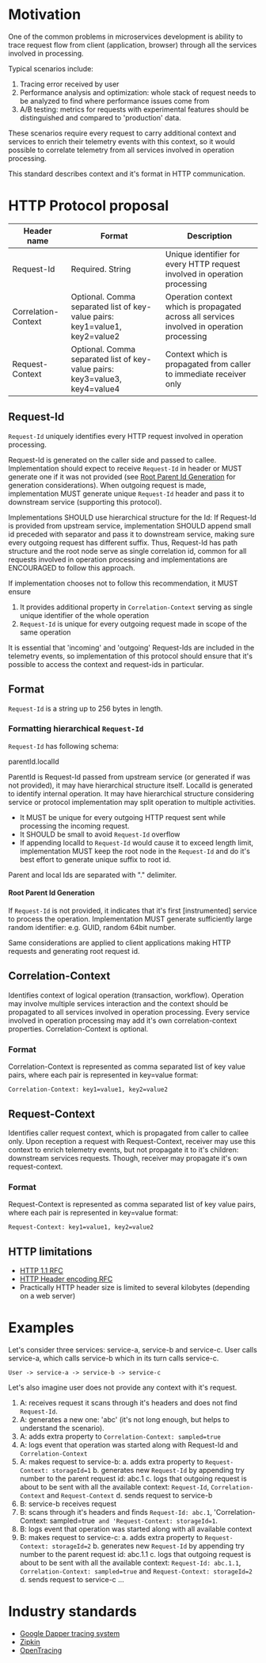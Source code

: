 # Motivation
One of the common problems in microservices development is ability to trace request flow from client (application, browser) through all the services involved in processing.

Typical scenarios include:

1. Tracing error received by user
2. Performance analysis and optimization: whole stack of request needs to be analyzed to find where performance issues come from
3. A/B testing: metrics for requests with experimental features should be distinguished and compared to 'production' data.

These scenarios require every request to carry additional context and services to enrich their telemetry events with this context, so it would possible to correlate telemetry from all services involved in operation processing.

This standard describes context and it's format in HTTP communication.

# HTTP Protocol proposal
| Header name           |  Format    | Description |
| ----------------------| ---------- | ---------- |
| Request-Id            | Required. String | Unique identifier for every HTTP request involved in operation processing |
| Correlation-Context   | Optional. Comma separated list of key-value pairs: key1=value1, key2=value2 | Operation context which is propagated across all services involved in operation processing |
| Request-Context       | Optional. Comma separated list of key-value pairs: key3=value3, key4=value4 | Context which is propagated from caller to immediate receiver only | 

## Request-Id
`Request-Id` uniquely identifies every HTTP request involved in operation processing. 

Request-Id is generated on the caller side and passed to callee. Implementation should expect to receive `Request-Id` in header or MUST generate one if it was not provided (see [Root Parent Id Generation](#root-parent-id-generation) for generation considerations).
When outgoing request is made, implementation MUST generate unique `Request-Id` header and pass it to downstream service (supporting this protocol). 

Implementations SHOULD use hierarchical structure for the Id:
If Request-Id is provided from upstream service, implementation SHOULD append small id preceded with separator and pass it to downstream service, making sure every outgoing request has different suffix.
Thus, Request-Id has path structure and the root node serve as single correlation id, common for all requests involved in operation processing and implementations are ENCOURAGED to follow this approach. 

If implementation chooses not to follow this recommendation, it MUST ensure
1. It provides additional property in `Correlation-Context` serving as single unique identifier of the whole operation
2. `Request-Id` is unique for every outgoing request made in scope of the same operation

It is essential that 'incoming' and 'outgoing' Request-Ids are included in the telemetry events, so implementation of this protocol should ensure that it's possible to access the context and request-ids in particular.

## Format
`Request-Id` is a string up to 256 bytes in length.

### Formatting hierarchical `Request-Id`
`Request-Id` has following schema:

parentId.localId

ParentId is Request-Id passed from upstream service (or generated if was not provided), it may have hierarchical structure itself.
LocalId is generated to identify internal operation. It may have hierarchical structure considering service or protocol implementation may split operation to multiple activities.
- It MUST be unique for every outgoing HTTP request sent while processing the incoming request. 
- It SHOULD be small to avoid `Request-Id` overflow
- If appending localId to `Request-Id` would cause it to exceed length limit, implementation MUST keep the root node in the `Request-Id` and do it's best effort to generate unique suffix to root id.

Parent and local Ids are separated with "." delimiter.

#### Root Parent Id Generation
If `Request-Id` is not provided, it indicates that it's first [instrumented] service to process the operation.
Implementation MUST generate sufficiently large random identifier: e.g. GUID, random 64bit number.

Same considerations are applied to client applications making HTTP requests and generating root request id.

## Correlation-Context
Identifies context of logical operation (transaction, workflow). Operation may involve multiple services interaction and the context should be propagated to all services involved in operation processing.
Every service involved in operation processing may add it's own correlation-context properties.
Correlation-Context is optional.

### Format
Correlation-Context is represented as comma separated list of key value pairs, where each pair is represented in key=value format:

`Correlation-Context: key1=value1, key2=value2`

## Request-Context
Identifies caller request context, which is propagated from caller to callee only. Upon reception a request with Request-Context, receiver may use this context to enrich telemetry events, but not propagate it to it's children: downstream services requests.
Though, receiver may propagate it's own request-context.

### Format
Request-Context is represented as comma separated list of key value pairs, where each pair is represented in key=value format:

`Request-Context: key1=value1, key2=value2`

## HTTP limitations
- [HTTP 1.1 RFC](https://tools.ietf.org/html/rfc2616)
- [HTTP Header encoding RFC](https://tools.ietf.org/html/rfc5987)
- Practically HTTP header size is limited to several kilobytes (depending on a web server)

# Examples
Let's consider three services: service-a, service-b and service-c. User calls service-a, which calls service-b which in its turn calls service-c.

`User -> service-a -> service-b -> service-c`

Let's also imagine user does not provide any context with it's request.

1. A: receives request it scans through it's headers and does not find `Request-Id`.
2. A: generates a new one: 'abc' (it's not long enough, but helps to understand the scenario).
3. A: adds extra property to `Correlation-Context: sampled=true`
4. A: logs event that operation was started along with Request-Id and `Correlation-Context`
5. A: makes request to service-b:
    a. adds extra property to `Request-Context: storageId=1`
    b. generates new `Request-Id` by appending try number to the parent request id: abc.1
    c. logs that outgoing request is about to be sent with all the available context: `Request-Id`, `Correlation-Context` and `Request-Context`
    d. sends request to service-b
6. B: service-b receives request
7. B: scans through it's headers and finds `Request-Id: abc.1`, 'Correlation-Context: sampled=true` and 'Request-Context: storageId=1`.
8. B: logs event that operation was started along with all available context
9. B: makes request to service-c:
    a. adds extra property to `Request-Context: storageId=2`
    b. generates new `Request-Id` by appending try number to the parent request id: abc.1.1
    c. logs that outgoing request is about to be sent with all the available context: `Request-Id: abc.1.1`, `Correlation-Context: sampled=true` and `Request-Context: storageId=2`
    d. sends request to service-c
...        

# Industry standards
- [Google Dapper tracing system](http://static.googleusercontent.com/media/research.google.com/en//pubs/archive/36356.pdf)
- [Zipkin](http://zipkin.io/)
- [OpenTracing](http://opentracing.io/)
